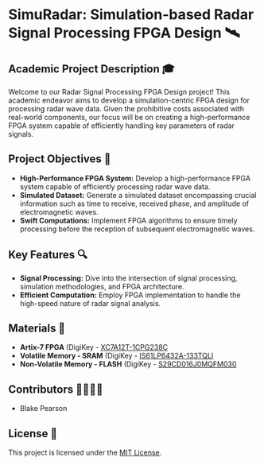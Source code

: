 # SimuRadar: Simulation-based Radar Signal Processing FPGA Design 🛰️

## Academic Project Description 🎓

Welcome to our Radar Signal Processing FPGA Design project! This academic endeavor aims to develop a simulation-centric FPGA design for processing radar wave data. Given the prohibitive costs associated with real-world components, our focus will be on creating a high-performance FPGA system capable of efficiently handling key parameters of radar signals.

## Project Objectives 🎯

- **High-Performance FPGA System:** Develop a high-performance FPGA system capable of efficiently processing radar wave data.
- **Simulated Dataset:** Generate a simulated dataset encompassing crucial information such as time to receive, received phase, and amplitude of electromagnetic waves.
- **Swift Computations:** Implement FPGA algorithms to ensure timely processing before the reception of subsequent electromagnetic waves.

## Key Features 🔍

- **Signal Processing:** Dive into the intersection of signal processing, simulation methodologies, and FPGA architecture.
- **Efficient Computation:** Employ FPGA implementation to handle the high-speed nature of radar signal analysis.

## Materials 🧱

- **Artix-7 FPGA** (DigiKey - [XC7A12T-1CPG238C](https://www.digikey.com/en/products/detail/amd/XC7A12T-1CPG238C/8628412)
- **Volatile Memory - SRAM** (DigiKey - [IS61LP6432A-133TQLI](https://www.digikey.com/en/products/detail/issi-integrated-silicon-solution-inc/IS61LP6432A-133TQLI/1557176)
- **Non-Volatile Memory - FLASH** (DigiKey - [S29CD016J0MQFM030](https://www.digikey.com/en/products/detail/infineon-technologies/S29CD016J0MQFM030/5787716)

## Contributors 👩‍💻👨‍💻

- Blake Pearson

## License 📜

This project is licensed under the [MIT License](LICENSE).


